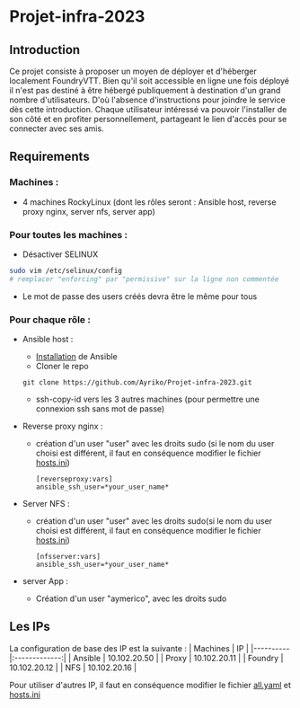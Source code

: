 # **Projet-infra-2023**

## **Introduction**

Ce projet consiste à proposer un moyen de déployer et d'héberger localement FoundryVTT. Bien qu'il soit accessible en ligne une fois déployé il n'est pas destiné à être hébergé publiquement à destination d'un grand nombre d'utilisateurs. D'où l'absence d'instructions pour joindre le service dès cette introduction. Chaque utilisateur intéressé va pouvoir l'installer de son côté et en profiter personnellement, partageant le lien d'accès pour se connecter avec ses amis.

## **Requirements**

### Machines :
 - 4 machines RockyLinux (dont les rôles seront : Ansible host, reverse proxy nginx, server nfs, server app)
### **Pour toutes les machines :**

- Désactiver SELINUX

```bash
sudo vim /etc/selinux/config
# remplacer "enforcing" par "permissive" sur la ligne non commentée
```

- Le mot de passe des users créés devra être le même pour tous

### **Pour chaque rôle :**
 - Ansible host :
   - [Installation](https://docs.ansible.com/ansible/latest/installation_guide/intro_installation.html) de Ansible
   - Cloner le repo
    ```
    git clone https://github.com/Ayriko/Projet-infra-2023.git
    ```
   - ssh-copy-id vers les 3 autres machines (pour permettre une connexion ssh sans mot de passe)

 - Reverse proxy nginx :
   - création d'un user "user" avec les droits sudo (si le nom du user choisi est différent, il faut en conséquence modifier le fichier [hosts.ini](ansible/inventories/foundry_infra/hosts.ini))
     ```
     [reverseproxy:vars]
     ansible_ssh_user=*your_user_name*
     ```
 - Server NFS :
   - création d'un user "user" avec les droits sudo(si le nom du user choisi est différent, il faut en conséquence modifier le fichier [hosts.ini](ansible/inventories/foundry_infra/hosts.ini))
     ```
     [nfsserver:vars]
     ansible_ssh_user=*your_user_name*
     ```
 - server App :
   - Création d'un user "aymerico", avec les droits sudo

## **Les IPs**
La configuration de base des IP est la suivante :
| Machines | IP |
|----------|:-------------:|
| Ansible | 10.102.20.50 |
| Proxy | 10.102.20.11 |
| Foundry | 10.102.20.12 |
| NFS | 10.102.20.16 |

Pour utiliser d'autres IP, il faut en conséquence modifier le fichier [all.yaml](ansible/inventories/foundry_infra/group_vars/all.yaml) et [hosts.ini](ansible/inventories/foundry_infra/hosts.ini)  